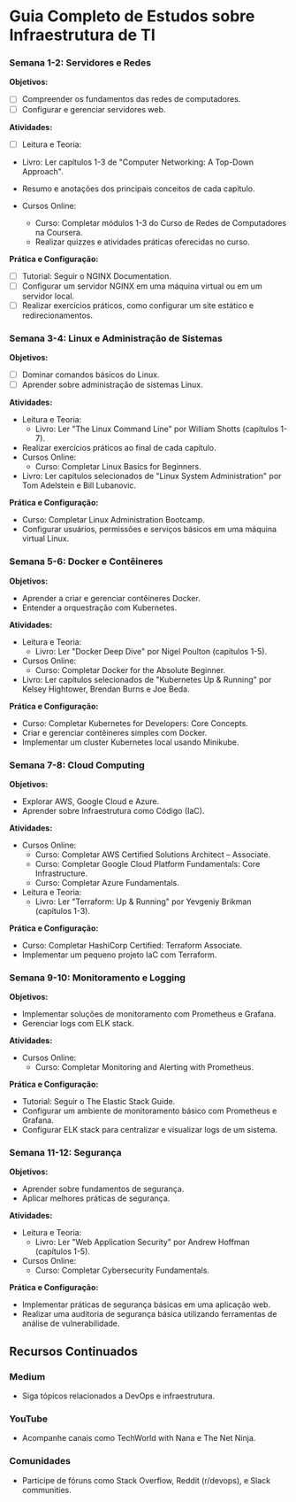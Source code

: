 # Guia Completo de Estudos sobre Infraestrutura de TI

### Semana 1-2: Servidores e Redes

**Objetivos:**

- [ ] Compreender os fundamentos das redes de computadores.
- [ ] Configurar e gerenciar servidores web.

**Atividades:**

- [ ] Leitura e Teoria:

- Livro: Ler capítulos 1-3 de "Computer Networking: A Top-Down Approach".
- Resumo e anotações dos principais conceitos de cada capítulo.

- Cursos Online:
  - Curso: Completar módulos 1-3 do Curso de Redes de Computadores na Coursera.
  - Realizar quizzes e atividades práticas oferecidas no curso.

**Prática e Configuração:**

- [ ] Tutorial: Seguir o NGINX Documentation.
- [ ] Configurar um servidor NGINX em uma máquina virtual ou em um servidor local.
- [ ] Realizar exercícios práticos, como configurar um site estático e redirecionamentos.

### Semana 3-4: Linux e Administração de Sistemas

**Objetivos:**

- [ ] Dominar comandos básicos do Linux.
- [ ] Aprender sobre administração de sistemas Linux.

**Atividades:**

- Leitura e Teoria:
  - Livro: Ler "The Linux Command Line" por William Shotts (capítulos 1-7).
- Realizar exercícios práticos ao final de cada capítulo.
- Cursos Online:
  - Curso: Completar Linux Basics for Beginners.
- Livro: Ler capítulos selecionados de "Linux System Administration" por Tom Adelstein e Bill Lubanovic.

**Prática e Configuração:**

- Curso: Completar Linux Administration Bootcamp.
- Configurar usuários, permissões e serviços básicos em uma máquina virtual Linux.

### Semana 5-6: Docker e Contêineres

**Objetivos:**

- Aprender a criar e gerenciar contêineres Docker.
- Entender a orquestração com Kubernetes.

**Atividades:**

- Leitura e Teoria:
  - Livro: Ler "Docker Deep Dive" por Nigel Poulton (capítulos 1-5).
- Cursos Online:
  - Curso: Completar Docker for the Absolute Beginner.
- Livro: Ler capítulos selecionados de "Kubernetes Up & Running" por Kelsey Hightower, Brendan Burns e Joe Beda.

**Prática e Configuração:**

- Curso: Completar Kubernetes for Developers: Core Concepts.
- Criar e gerenciar contêineres simples com Docker.
- Implementar um cluster Kubernetes local usando Minikube.

### Semana 7-8: Cloud Computing

**Objetivos:**

- Explorar AWS, Google Cloud e Azure.
- Aprender sobre Infraestrutura como Código (IaC).

**Atividades:**

- Cursos Online:
  - Curso: Completar AWS Certified Solutions Architect – Associate.
  - Curso: Completar Google Cloud Platform Fundamentals: Core Infrastructure.
  - Curso: Completar Azure Fundamentals.
- Leitura e Teoria:
  - Livro: Ler "Terraform: Up & Running" por Yevgeniy Brikman (capítulos 1-3).

**Prática e Configuração:**

- Curso: Completar HashiCorp Certified: Terraform Associate.
- Implementar um pequeno projeto IaC com Terraform.

### Semana 9-10: Monitoramento e Logging

**Objetivos:**

- Implementar soluções de monitoramento com Prometheus e Grafana.
- Gerenciar logs com ELK stack.

**Atividades:**

- Cursos Online:
  - Curso: Completar Monitoring and Alerting with Prometheus.

**Prática e Configuração:**

- Tutorial: Seguir o The Elastic Stack Guide.
- Configurar um ambiente de monitoramento básico com Prometheus e Grafana.
- Configurar ELK stack para centralizar e visualizar logs de um sistema.

### Semana 11-12: Segurança

**Objetivos:**

- Aprender sobre fundamentos de segurança.
- Aplicar melhores práticas de segurança.

**Atividades:**

- Leitura e Teoria:
  - Livro: Ler "Web Application Security" por Andrew Hoffman (capítulos 1-5).
- Cursos Online:
  - Curso: Completar Cybersecurity Fundamentals.

**Prática e Configuração:**

- Implementar práticas de segurança básicas em uma aplicação web.
- Realizar uma auditoria de segurança básica utilizando ferramentas de análise de vulnerabilidade.

## Recursos Continuados

### Medium

- Siga tópicos relacionados a DevOps e infraestrutura.

### YouTube

- Acompanhe canais como TechWorld with Nana e The Net Ninja.

### Comunidades

- Participe de fóruns como Stack Overflow, Reddit (r/devops), e Slack communities.
